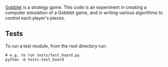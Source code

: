 [Gobblet](http://en.wikipedia.org/wiki/Gobblet) is a strategy game.
This code is an experiment in creating a computer simulation of a
Gobblet game, and in writing various algorithms to control each
player's pieces.


Tests
--------------

To run a test module, from the root directory run:

    # e.g. to run tests/test_board.py
    python -m tests.test_board
